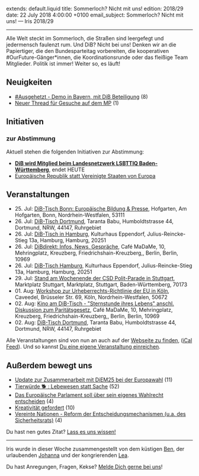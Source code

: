 extends: default.liquid
title: Sommerloch? Nicht mit uns!
edition: 2018/29
date: 22 July 2018 4:00:00 +0100
email_subject: Sommerloch? Nicht mit uns! — Iris 2018/29

---

Alle Welt steckt im Sommerloch, die Straßen sind leergefegt und jedermensch faulenzt rum. Und DiB? Nicht bei uns! Denken wir an die Papiertiger, die den Bundesparteitag vorbereiten, die kooperativen \#OurFuture-Gänger\*innen, die Koordinationsrunde oder das fleißige Team Mitglieder. Politik ist immer! Weiter so, es läuft!

## Neuigkeiten

 - [#Ausgehetzt - Demo in Bayern, mit DiB Beteiligung](https://marktplatz.bewegung.jetzt/t/ausgehetzt-demo-in-bayern-mit-dib-beteiligung/23592) (8)
 - [Neuer Thread für Gesuche auf dem MP](https://marktplatz.bewegung.jetzt/t/neuer-thread-fuer-gesuche-auf-dem-mp/23590) (1)

## Initiativen

### zur Abstimmung
Aktuell stehen die folgenden Initiativen zur Abstimmung:

 - **[DiB wird Mitglied beim Landesnetzwerk LSBTTIQ Baden-Württemberg](https://abstimmen.bewegung.jetzt/initiative/189-dib-wird-mitglied-beim-landesnetzwerk-lsbttiq-baden-wurttemberg)**, endet HEUTE
 - [Europäische Republik statt Vereinigte Staaten von Europa](https://abstimmen.bewegung.jetzt/initiative/194-europaische-republik-statt-vereinigte-staaten-von-europa)

## Veranstaltungen

 - 25.&nbsp;Jul: [DiB-Tisch Bonn: Europäische Bildung &amp; Presse](https://bewegung.jetzt/veranstaltungen/dib-tisch-bonn-europaeische-bildung-presse/), Hofgarten, Am Hofgarten, Bonn, Nordrhein-Westfalen, 53111
 - 26.&nbsp;Jul: [DiB-Tisch Dortmund](https://bewegung.jetzt/veranstaltungen/dib-tisch-dortmund-2018-07-26/), Taranta Babu, Humboldtstrasse 44, Dortmund, NRW, 44147, Ruhrgebiet
 - 26.&nbsp;Jul: [DiB-Tisch in Hamburg](https://bewegung.jetzt/veranstaltungen/dib-tisch-in-hamburg/), Kulturhaus Eppendorf, Julius-Reincke-Stieg 13a, Hamburg, Hamburg, 20251
 - 26.&nbsp;Jul: [DiBdirekt: Infos, News, Gespräche](https://bewegung.jetzt/veranstaltungen/dibdirekt-infos-news-gespraeche-2/), Café MaDaMe, 10, Mehringplatz, Kreuzberg, Friedrichshain-Kreuzberg,, Berlin, Berlin, 10969
 - 26.&nbsp;Jul: [DiB-Tisch Hamburg](https://bewegung.jetzt/veranstaltungen/dib-tisch-hamburg/), Kulturhaus Eppendorf, Julius-Reincke-Stieg 13a, Hamburg, Hamburg, 20251
 - 29.&nbsp;Jul: [Stand am Wochenende der CSD Polit-Parade in Stuttgart](https://bewegung.jetzt/veranstaltungen/stand-am-wochenende-der-csd-polit-parade-in-stuttgart/), Marktplatz Stuttgart, Marktplatz, Stuttgart, Baden-Württemberg, 70173
 - 01.&nbsp;Aug: [Workshop zur Urheberrechts-Richtlinie der EU in Köln](https://bewegung.jetzt/veranstaltungen/workshop-zur-urheberrechts-richtlinie-der-eu-in-koeln/), Caveedel, Brüsseler Str. 69, Köln, Nordrhein-Westfalen, 50672
 - 02.&nbsp;Aug: [Kino am DiB-Tisch - "Sternstunde ihres Lebens" anschl. Diskussion zum Paritätsgesetz](https://bewegung.jetzt/veranstaltungen/kino-am-dib-tisch-sternstunde-ihres-lebens-anschl-diskussion-zum-paritaetsgesetz/), Café MaDaMe, 10, Mehringplatz, Kreuzberg, Friedrichshain-Kreuzberg,, Berlin, Berlin, 10969
 - 02.&nbsp;Aug: [DiB-Tisch Dortmund](https://bewegung.jetzt/veranstaltungen/dib-tisch-dortmund-2018-08-02/), Taranta Babu, Humboldtstrasse 44, Dortmund, NRW, 44147, Ruhrgebiet

Alle Veranstaltungen sind von nun an auch auf der [Webseite zu finden](https://bewegung.jetzt/veranstaltungen/), ([iCal Feed](https://bewegung.jetzt/?ical=1)). Und so kannst [Du eine eigene Veranstaltung einreichen](https://marktplatz.bewegung.jetzt/t/eine-veranstaltung-auf-der-webseite-einreichen/21379).


## Außerdem bewegt uns

 - [Update zur Zusammenarbeit mit DiEM25 bei der Europawahl](https://marktplatz.bewegung.jetzt/t/update-zur-zusammenarbeit-mit-diem25-bei-der-europawahl/23484) (11)
 - [Tierwürde 🐕 : Lebewesen statt Sache](https://marktplatz.bewegung.jetzt/t/tierwuerde-lebewesen-statt-sache/23494) (52)
 - [Das Europäische Parlament soll über sein eigenes Wahlrecht entscheiden](https://marktplatz.bewegung.jetzt/t/das-europaeische-parlament-soll-ueber-sein-eigenes-wahlrecht-entscheiden/23556) (4)
 - [Kreativität gefordert](https://marktplatz.bewegung.jetzt/t/kreativitaet-gefordert/23562) (10)
 - [Vereinte Nationen - Reform der Entscheidungsmechanismen (u.a. des Sicherheitsrats)](https://marktplatz.bewegung.jetzt/t/vereinte-nationen-reform-der-entscheidungsmechanismen-u-a-des-sicherheitsrats/23578) (4)
 

Du hast nen gutes Zitat? [Lass es uns wissen!](https://marktplatz.bewegung.jetzt/t/lustige-dib-zitate/10175)


---

Iris wurde in dieser Woche zusammengestellt von dem küstigen [Ben](https://marktplatz.bewegung.jetzt/u/Ben/), der urlaubenden [Johanna](https://marktplatz.bewegung.jetzt/u/Johanna/) und der kongrierenden [Lea](https://marktplatz.bewegung.jetzt/u/Leia/).

Du hast Anregungen, Fragen, Kekse? [Melde Dich gerne bei uns](https://marktplatz.bewegung.jetzt/t/neu-iris-die-woechtliche-zusammenfasssung-zum-sonntagsbrunch/10990)!

